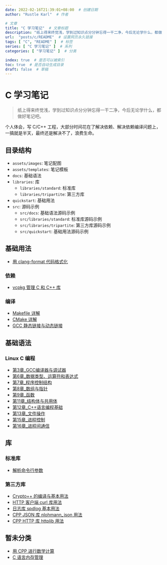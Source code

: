 ```yaml
---
date: 2022-02-16T21:39:01+08:00  # 创建日期
author: "Rustle Karl"  # 作者

# 文章
title: "C 学习笔记"  # 文章标题
description: "纸上得来终觉浅，学到过知识点分分钟忘得一干二净，今后无论学什么，都做好笔记吧。"
url:  "posts/c/README"  # 设置网页永久链接
tags: [ "C", "README" ]  # 标签
series: [ "C 学习笔记" ]  # 系列
categories: [ "学习笔记" ]  # 分类

index: true  # 是否可以被索引
toc: true  # 是否自动生成目录
draft: false  # 草稿
---
```


# C 学习笔记

> 纸上得来终觉浅，学到过知识点分分钟忘得一干二净，今后无论学什么，都做好笔记吧。

个人体会，写 C/C++ 工程，大部分时间花在了解决依赖、解决依赖编译问题上，一搞就是半天，最终还是解决不了，浪费生命。

## 目录结构

- `assets/images`: 笔记配图
- `assets/templates`: 笔记模板
- `docs`: 基础语法
- `libraries`: 库
  - `libraries/standard`: 标准库
  - `libraries/tripartite`: 第三方库
- `quickstart`: 基础用法
- `src`: 源码示例
  - `src/docs`: 基础语法源码示例
  - `src/libraries/standard`: 标准库源码示例
  - `src/libraries/tripartite`: 第三方库源码示例
  - `src/quickstart`: 基础用法源码示例

## 基础用法

- [用 clang-format 代码格式化](quickstart/clang_format.md)

### 依赖

- [vcpkg 管理 C 和 C++ 库](quickstart/compile/vcpkg.md)

### 编译

- [Makefile 详解](quickstart/compile/Makefile.md)
- [CMake 详解](quickstart/compile/cmake.md)
- [GCC 静态链接与动态链接](quickstart/compile/link.md)

## 基础语法

### Linux C 编程

- [第3章_GCC编译器与调试器](docs/[Linux]C/第3章_GCC编译器与调试器.md)
- [第6章_数据类型、运算符和表达式](docs/[Linux]C/第6章_数据类型、运算符和表达式.md)
- [第7章_程序控制结构](docs/[Linux]C/第7章_程序控制结构.md)
- [第8章_数组与指针](docs/[Linux]C/第8章_数组与指针.md)
- [第9章_函数](docs/[Linux]C/第9章_函数.md)
- [第11章_结构体与共用体](docs/[Linux]C/第11章_结构体与共用体.md)
- [第12章_C++语言编程基础](docs/[Linux]C/第12章_C++语言编程基础.md)
- [第13章_文件操作](docs/[Linux]C/第13章_文件操作.md)
- [第15章_进程控制](docs/[Linux]C/第15章_进程控制.md)
- [第16章_进程间通信](docs/[Linux]C/第16章_进程间通信.md)


## 库

### 标准库

- [解析命令行参数](libraries/standard/getopt.md)

### 第三方库

- [Crypto++ 的编译与基本用法](libraries/tripartite/crypto/cryptopp.md)
- [HTTP 客户端 curl 库用法](libraries/tripartite/curl.md)
- [日志库 spdlog 基本用法](libraries/tripartite/spdlog.md)
- [CPP JSON 库 nlohmann_json 用法](libraries/tripartite/nlohmann_json.md)
- [CPP HTTP 库 httplib 用法](libraries/tripartite/httplib.md)

## 暂未分类

- [用 CPP 进行数学计算](docs/others/math.md)
- [C 语言内存管理](docs/others/memory.md)
